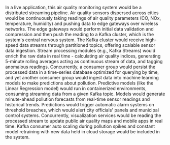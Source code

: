 In a live application, this air quality monitoring system would be a distributed streaming pipeline. Air quality sensors dispersed across cities would be continuously taking readings of air quality parameters (CO, NOx, temperature, humidity) and pushing data to edge gateways over wireless networks. The edge gateways would perform initial data validation and compression and then push the reading to a Kafka cluster, which is the system's central nervous system.
The Kafka cluster would receive high-speed data streams through partitioned topics, offering scalable sensor data ingestion. Stream processing modules (e.g., Kafka Streams) would enrich the raw data in real time - calculating air quality indices, generating 5-minute rolling averages acting as continuous stream of data, and tagging anomalous readings. Concurrently, a consumer group would persist the processed data in a time-series database optimized for querying by time, and yet another consumer group would ingest data into machine learning models to make predictions about pollution.
Predictive models (like the Linear Regression model) would run in containerized environments, consuming streaming data from a given Kafka topic. Models would generate minute-ahead pollution forecasts from real-time sensor readings and historical trends. Predictions would trigger automatic alarm systems on threshold breaches, which would alert city officials' panels and municipal control systems. Concurrently, visualization services would be reading the processed stream to update public air quality maps and mobile apps in real time. Kafka consumer auto scaling during pollution spikes and constant model retraining with new data held in cloud storage would be included in the system.
